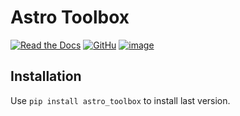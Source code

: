Astro Toolbox
=============

[![Read the Docs](https://img.shields.io/readthedocs/astro_toolbox)](https://astro-toolbox.readthedocs.io/en/latest/)
[![GitHu](https://img.shields.io/github/license/rloustalet/astro_toolbox?color=green)](https://en.wikipedia.org/wiki/GNU_General_Public_License)
[![image](https://img.shields.io/badge/code_style-pep8-blue)](https://www.python.org/dev/peps/pep-0008/)

Installation
------------

Use `pip install astro_toolbox` to install last version.
